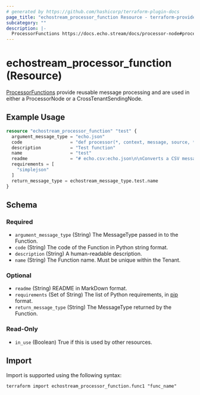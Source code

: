 ```yaml
---
# generated by https://github.com/hashicorp/terraform-plugin-docs
page_title: "echostream_processor_function Resource - terraform-provider-echostream"
subcategory: ""
description: |-
  ProcessorFunctions https://docs.echo.stream/docs/processor-node#processor-function provide reusable message processing and are used in either a ProcessorNode or a CrossTenantSendingNode.
---
```


# echostream_processor_function (Resource)

[ProcessorFunctions](https://docs.echo.stream/docs/processor-node#processor-function) provide reusable message processing and are used in either a ProcessorNode or a CrossTenantSendingNode.

## Example Usage

```terraform
resource "echostream_processor_function" "test" {
  argument_message_type = "echo.json"
  code                  = "def processor(*, context, message, source, **kwargs):\n\n    from csv import DictReader\n    from io import StringIO\n\n    import simplejson as json\n\n    return json.dumps(\n        [row for row in DictReader(StringIO(message))], separators=(\",\", \":\")\n    )\n"
  description           = "Test function"
  name                  = "test"
  readme                = "# echo.csv:echo.json\n\nConverts a CSV message into a single JSON array object, with each element of the array representing a row in the CSV message.\n\nThe CSV message **must** have a header row as the first row.\n"
  requirements = [
    "simplejson"
  ]
  return_message_type = echostream_message_type.test.name
}
```

<!-- schema generated by tfplugindocs -->
## Schema

### Required

- `argument_message_type` (String) The MessageType passed in to the Function.
- `code` (String) The code of the Function in Python string format.
- `description` (String) A human-readable description.
- `name` (String) The Function name. Must be unique within the Tenant.

### Optional

- `readme` (String) README in MarkDown format.
- `requirements` (Set of String) The list of Python requirements, in [pip](https://pip.pypa.io/en/stable/reference/requirement-specifiers/) format.
- `return_message_type` (String) The MessageType returned by the Function.

### Read-Only

- `in_use` (Boolean) True if this is used by other resources.

## Import

Import is supported using the following syntax:

```shell
terraform import echostream_processor_function.func1 "func_name"
```
